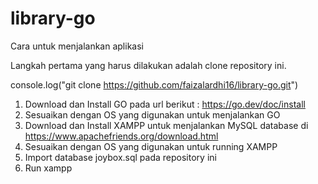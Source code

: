# library-go

Cara untuk menjalankan aplikasi

Langkah pertama yang harus dilakukan adalah clone repository ini. 


console.log("git clone https://github.com/faizalardhi16/library-go.git")


1. Download dan Install GO pada url berikut : https://go.dev/doc/install
2. Sesuaikan dengan OS yang digunakan untuk menjalankan GO
3. Download dan Install XAMPP untuk menjalankan MySQL database di https://www.apachefriends.org/download.html
4. Sesuaikan dengan OS yang digunakan untuk running XAMPP
5. Import database joybox.sql pada repository ini
6. Run xampp
